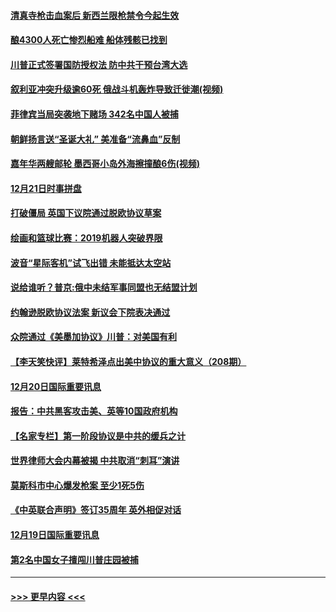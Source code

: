 #### [清真寺枪击血案后 新西兰限枪禁令今起生效](../pages/prog202/a102734655.md?t=12212311) 
#### [酿4300人死亡惨烈船难 船体残骸已找到](../pages/prog202/a102734585.md?t=12212311) 
#### [川普正式签署国防授权法 防中共干预台湾大选](../pages/prog202/a102734587.md?t=12212311) 
#### [叙利亚冲突升级逾60死 俄战斗机轰炸导致迁徙潮(视频)](../pages/prog202/a102734403.md?t=12212311) 
#### [菲律宾当局突袭地下赌场 342名中国人被捕](../pages/prog202/a102734392.md?t=12212311) 
#### [朝鲜扬言送“圣诞大礼” 美准备“流鼻血”反制](../pages/prog202/a102734387.md?t=12212311) 
#### [嘉年华两艘邮轮 墨西哥小岛外海擦撞酿6伤(视频)](../pages/prog202/a102734357.md?t=12212311) 
#### [12月21日时事拼盘](../pages/prog202/a102734213.md?t=12212311) 
#### [打破僵局 英国下议院通过脱欧协议草案](../pages/prog202/a102734197.md?t=12212311) 
#### [绘画和篮球比赛：2019机器人突破界限](../pages/prog202/a102734175.md?t=12212311) 
#### [波音“星际客机”试飞出错 未能抵达太空站](../pages/prog202/a102734149.md?t=12212311) 
#### [说给谁听？普京:俄中未结军事同盟也无结盟计划](../pages/prog202/a102734128.md?t=12212311) 
#### [约翰逊脱欧协议法案 新议会下院表决通过](../pages/prog202/a102734008.md?t=12212311) 
#### [众院通过《美墨加协议》川普：对美国有利](../pages/prog202/a102733996.md?t=12212311) 
#### [【李天笑快评】莱特希泽点出美中协议的重大意义（208期）](../pages/prog202/a102733955.md?t=12212311) 
#### [12月20日国际重要讯息](../pages/prog202/a102733811.md?t=12212311) 
#### [报告：中共黑客攻击美、英等10国政府机构](../pages/prog202/a102733695.md?t=12212311) 
#### [【名家专栏】第一阶段协议是中共的缓兵之计](../pages/prog202/a102733104.md?t=12212311) 
#### [世界律师大会内幕被揭 中共取消“刺耳”演讲](../pages/prog202/a102733621.md?t=12212311) 
#### [莫斯科市中心爆发枪案 至少1死5伤](../pages/prog202/a102733367.md?t=12212311) 
#### [《中英联合声明》签订35周年 英外相促对话](../pages/prog202/a102733192.md?t=12212311) 
#### [12月19日国际重要讯息](../pages/prog202/a102732934.md?t=12212311) 
#### [第2名中国女子擅闯川普庄园被捕](../pages/prog202/a102732884.md?t=12212311) 

----
#### [ >>> 更早内容 <<< ](../indexes/prog202-earlier.md)
